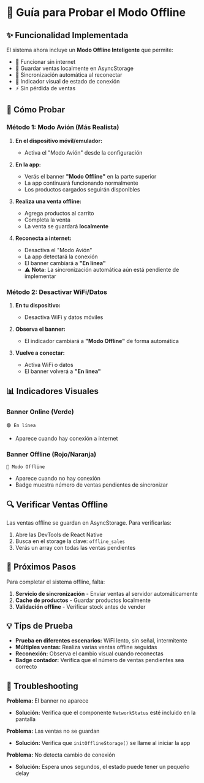 # 🔌 Guía para Probar el Modo Offline

## ✨ Funcionalidad Implementada

El sistema ahora incluye un **Modo Offline Inteligente** que permite:

- 📱 Funcionar sin internet
- 💾 Guardar ventas localmente en AsyncStorage
- 🔄 Sincronización automática al reconectar
- 🎨 Indicador visual de estado de conexión
- ⚡ Sin pérdida de ventas

## 🧪 Cómo Probar

### Método 1: Modo Avión (Más Realista)

1. **En el dispositivo móvil/emulador:**
   - Activa el "Modo Avión" desde la configuración
   
2. **En la app:**
   - Verás el banner **"Modo Offline"** en la parte superior
   - La app continuará funcionando normalmente
   - Los productos cargados seguirán disponibles

3. **Realiza una venta offline:**
   - Agrega productos al carrito
   - Completa la venta
   - La venta se guardará **localmente**

4. **Reconecta a internet:**
   - Desactiva el "Modo Avión"
   - La app detectará la conexión
   - El banner cambiará a **"En línea"**
   - ⚠️ **Nota:** La sincronización automática aún está pendiente de implementar

### Método 2: Desactivar WiFi/Datos

1. **En tu dispositivo:**
   - Desactiva WiFi y datos móviles

2. **Observa el banner:**
   - El indicador cambiará a **"Modo Offline"** de forma automática

3. **Vuelve a conectar:**
   - Activa WiFi o datos
   - El banner volverá a **"En línea"**

## 📊 Indicadores Visuales

### Banner Online (Verde)
```
🟢 En línea
```
- Aparece cuando hay conexión a internet

### Banner Offline (Rojo/Naranja)
```
🔴 Modo Offline
```
- Aparece cuando no hay conexión
- Badge muestra número de ventas pendientes de sincronizar

## 🔍 Verificar Ventas Offline

Las ventas offline se guardan en AsyncStorage. Para verificarlas:

1. Abre las DevTools de React Native
2. Busca en el storage la clave: `offline_sales`
3. Verás un array con todas las ventas pendientes

## 🚀 Próximos Pasos

Para completar el sistema offline, falta:

1. **Servicio de sincronización** - Enviar ventas al servidor automáticamente
2. **Cache de productos** - Guardar productos localmente
3. **Validación offline** - Verificar stock antes de vender

## 💡 Tips de Prueba

- **Prueba en diferentes escenarios:** WiFi lento, sin señal, intermitente
- **Múltiples ventas:** Realiza varias ventas offline seguidas
- **Reconexión:** Observa el cambio visual cuando reconectas
- **Badge contador:** Verifica que el número de ventas pendientes sea correcto

## 🐛 Troubleshooting

**Problema:** El banner no aparece
- **Solución:** Verifica que el componente `NetworkStatus` esté incluido en la pantalla

**Problema:** Las ventas no se guardan
- **Solución:** Verifica que `initOfflineStorage()` se llame al iniciar la app

**Problema:** No detecta cambio de conexión
- **Solución:** Espera unos segundos, el estado puede tener un pequeño delay
